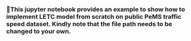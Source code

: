 ### 📣This jupyter notebook provides an example to show how to implement LETC model from scratch on public PeMS traffic speed dataset. Kindly note that the file path needs to be changed to your own.
